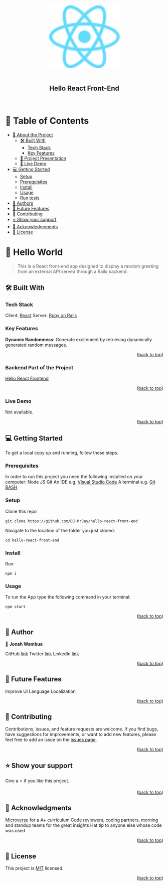<div align="center">
  <img src="./React-icon.png" alt="logo" width="auto"  height="200" style="margin: 20px 0;" />
  <h2>Hello React Front-End</h2>
  <br>
</div>

<a name="readme-top"></a>

# 📗 Table of Contents

- [📖 About the Project](#about-project)
  - [🛠 Built With](#built-with)
    - [Tech Stack](#tech-stack)
    - [Key Features](#key-features)
  - [🔭 Project Presentation](#project-presentation)
  - [🚀 Live Demo](#live-demo)
- [💻 Getting Started](#getting-started)
  - [Setup](#setup)
  - [Prerequisites](#prerequisites)
  - [Install](#install)
  - [Usage](#usage)
  - [Run tests](#run-tests)
- [👥 Authors](#authors)
- [🔭 Future Features](#future-features)
- [🤝 Contributing](#contributing)
- [⭐️ Show your support](#support)
- [🙏 Acknowledgements](#acknowledgements)
- [📝 License](#license)

# 📖 Hello World <a name="about-project"></a>

> This is a React front-end app designed to display a random greeting from an external API served through a Rails backend.

## 🛠 Built With <a name="built-with"></a>

### Tech Stack <a name="tech-stack"></a>

Client: <a href="https://reactjs.org/">React</a></li>
Server: <a href="https://rubyonrails.org/">Ruby on Rails</a></li>

### Key Features <a name="key-features"></a>

**Dynamic Randomness:** Generate excitement by retrieving dynamically generated random messages.

<p align="right">(<a href="#readme-top">back to top</a>)</p>

### Backend Part of the Project

[Hello React Frontend](https://github.com/DJ-MrJay/hello-rails-back-end)

<p align="right">(<a href="#readme-top">back to top</a>)</p>

### Live Demo <a name="live-demo"></a>

Not available.

<p align="right">(<a href="#readme-top">back to top</a>)</p>

## 💻 Getting Started <a name="getting-started"></a>

To get a local copy up and running, follow these steps.

### Prerequisites

In order to run this project you need the following installed on your computer:
Node JS
Git
An IDE e.g. [Visual Studio Code](https://code.visualstudio.com/)
A terminal e.g. [Git BASH](https://gitforwindows.org/)

### Setup

Clone this repo

```
git clone https://github.com/DJ-MrJay/hello-react-front-end
```

Navigate to the location of the folder you just cloned:

```
cd hello-react-front-end
```

### Install

Run:

```
npm i
```
### Usage

To run the App type the following command in your terminal:

```
npm start
```

<p align="right">(<a href="#readme-top">back to top</a>)</p>

## 👤 Author <a name="authors"></a>

👤 **Jonah Wambua**

GitHub [link](https://github.com/DJ-MrJay)
Twitter [link](https://twitter.com/jonah_wambua)
LinkedIn [link](https://www.linkedin.com/in/jonah-wambua/)


<p align="right">(<a href="#readme-top">back to top</a>)</p>

## 🔭 Future Features <a name="future-features"></a>

Improve UI
Language Localization

<p align="right">(<a href="#readme-top">back to top</a>)</p>

## 🤝 Contributing <a name="contributing"></a>

Contributions, issues, and feature requests are welcome. If you find bugs, have suggestions for improvements, or want to add new features, please feel free to add an issue on the [issues page](../../issues/).

<p align="right">(<a href="#readme-top">back to top</a>)</p>

## ⭐️ Show your support <a name="support"></a>

Give a ⭐️ if you like this project.

<p align="right">(<a href="#readme-top">back to top</a>)</p>

## 🙏 Acknowledgments <a name="acknowledgements"></a>

[Microverse](https://www.microverse.org) for a A+ curriculum
Code reviewers, coding partners, morning and standup teams for the great insights
Hat tip to anyone else whose code was used

<p align="right">(<a href="#readme-top">back to top</a>)</p>

## 📝 License <a name="license"></a>

This project is [MIT](./LICENSE) licensed.

<p align="right">(<a href="#readme-top">back to top</a>)</p>
